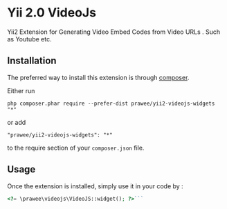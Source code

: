 Yii 2.0 VideoJs
===============
Yii2 Extension for Generating Video Embed Codes from Video URLs . Such as Youtube etc.

Installation
------------

The preferred way to install this extension is through [composer](http://getcomposer.org/download/).

Either run

```
php composer.phar require --prefer-dist prawee/yii2-videojs-widgets "*"
```

or add

```
"prawee/yii2-videojs-widgets": "*"
```

to the require section of your `composer.json` file.


Usage
-----

Once the extension is installed, simply use it in your code by  :

```php
<?= \prawee\videojs\VideoJS::widget(); ?>```
